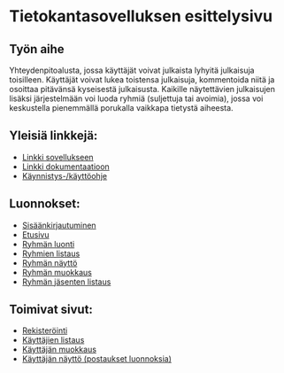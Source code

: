 # Tietokantasovelluksen esittelysivu

## Työn aihe

Yhteydenpitoalusta, jossa käyttäjät voivat julkaista lyhyitä julkaisuja toisilleen. Käyttäjät
voivat lukea toistensa julkaisuja, kommentoida niitä ja osoittaa pitävänsä kyseisestä julkaisusta.
Kaikille näytettävien julkaisujen lisäksi järjestelmään voi luoda ryhmiä (suljettuja tai avoimia),
jossa voi keskustella pienemmällä porukalla vaikkapa tietystä aiheesta.

## Yleisiä linkkejä:

* [Linkki sovellukseen](http://lpaatela.users.cs.helsinki.fi/tsoha)
* [Linkki dokumentaatioon](doc/dokumentaatio.pdf)
* [Käynnistys-/käyttöohje](doc/kayttoohje.md)

## Luonnokset:

* [Sisäänkirjautuminen](http://lpaatela.users.cs.helsinki.fi/tsoha/login)
* [Etusivu](http://lpaatela.users.cs.helsinki.fi/tsoha)
* [Ryhmän luonti](http://lpaatela.users.cs.helsinki.fi/tsoha/create_group)
* [Ryhmien listaus](http://lpaatela.users.cs.helsinki.fi/tsoha/group)
* [Ryhmän näyttö](http://lpaatela.users.cs.helsinki.fi/tsoha/group/1)
* [Ryhmän muokkaus](http://lpaatela.users.cs.helsinki.fi/tsoha/group/1/edit)
* [Ryhmän jäsenten listaus](http://lpaatela.users.cs.helsinki.fi/tsoha/group/1/members)

## Toimivat sivut:
* [Rekisteröinti](http://lpaatela.users.cs.helsinki.fi/tsoha/register)
* [Käyttäjien listaus](http://lpaatela.users.cs.helsinki.fi/tsoha/user)
* [Käyttäjän muokkaus](http://lpaatela.users.cs.helsinki.fi/tsoha/user/1/edit)
* [Käyttäjän näyttö (postaukset luonnoksia)](http://lpaatela.users.cs.helsinki.fi/tsoha/user/1)


